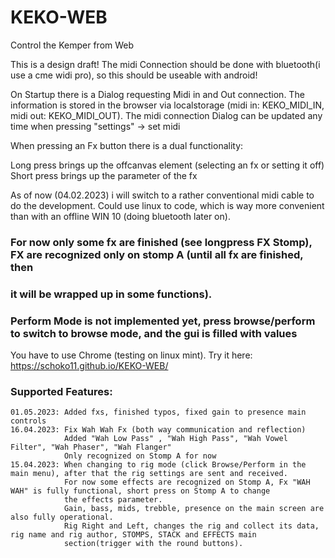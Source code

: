 # KEKO-WEB
Control the Kemper from Web

This is a design draft!  The midi Connection should be done with bluetooth(i use a cme widi pro), so this should be useable with android!

On Startup there is a Dialog requesting Midi in and Out connection.
The information is stored in the browser via localstorage (midi in: KEKO_MIDI_IN, midi out: KEKO_MIDI_OUT).
The midi connection Dialog can be updated any time when pressing "settings" -> set midi


When pressing an Fx button there is a dual functionality: 

Long press brings up the offcanvas element (selecting an fx or setting it off)
Short press brings up the parameter of the fx
 
As of now (04.02.2023) i will switch to a rather conventional midi cable to do the development.
Could use linux to code, which is way more convenient than with an offline WIN 10 (doing bluetooth later on).

### For now only some fx are finished (see longpress FX Stomp), FX are recognized only on stomp A (until all fx are finished, then
### it will be wrapped up in some functions).
### Perform Mode is not implemented yet, press browse/perform to switch to browse mode, and the gui is filled with values

You have to use Chrome (testing on linux mint).
Try it here: https://schoko11.github.io/KEKO-WEB/


### Supported Features:
```
01.05.2023: Added fxs, finished typos, fixed gain to presence main controls 
16.04.2023: Fix Wah Wah Fx (both way communication and reflection)
            Added "Wah Low Pass" , "Wah High Pass", "Wah Vowel Filter", "Wah Phaser", "Wah Flanger"
            Only recognized on Stomp A for now
15.04.2023: When changing to rig mode (click Browse/Perform in the main menu), after that the rig settings are sent and received.
            For now some effects are recognized on Stomp A, Fx "WAH WAH" is fully functional, short press on Stomp A to change
            the effects parameter.
            Gain, bass, mids, trebble, presence on the main screen are also fully operational.
            Rig Right and Left, changes the rig and collect its data, rig name and rig author, STOMPS, STACK and EFFECTS main
            section(trigger with the round buttons).    
```